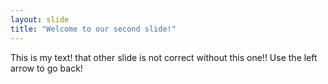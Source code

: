 ```yaml
---
layout: slide
title: "Welcome to our second slide!"
---
```

This is my text! that other slide is not correct without this one!!
Use the left arrow to go back!
